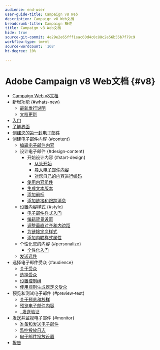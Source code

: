 ```yaml
---
audience: end-user
user-guide-title: Campaign v8 Web
description: Campaign v8 Web文档
breadcrumb-title: Campaign 概述
title: Campaign v8 Web文档
hide: true
source-git-commit: 4e29e2e65fff1eac60d4c0c88c2e56b55b7f79c9
workflow-type: tm+mt
source-wordcount: '168'
ht-degree: 10%

---
```



# Adobe Campaign v8 Web文档 {#v8}

+ [Campaign Web v8文档](campaign-web-home.md)
+ 新增功能 {#whats-new}
   + [最新发行说明](rn/release-notes.md)
   + [文档更新](rn/documentation-updates.md)
+ [入门](get-started/get-started.md)
+ [了解界面](get-started/user-interface.md)
+ [创建您的第一封电子邮件](email/create-email.md)
+ 创建电子邮件内容 {#content}
   + [编辑电子邮件内容](content/edit-content.md)
   + 设计电子邮件 {#design-content}
      + 开始设计内容 {#start-design}
         + [从头开始 ](content/create-email-content.md)
         + [导入电子邮件内容](content/existing-content.md)
         + [对您自己的内容进行编码](content/code-content.md)
      + [使用内容组件](content/content-components.md)
      + [生成文本版本](content/text-version-email.md)
      + [添加前标](content/preheader.md)
      + [添加链接和跟踪消息](content/message-tracking.md)
   + 设置内容样式 {#style}
      + [电子邮件样式入门](content/get-started-email-style.md)
      + [编辑背景设置](content/backgrounds.md)
      + [调整垂直对齐和内边距](content/alignment-and-padding.md)
      + [为链接定义样式](content/styling-links.md)
      + [添加内联样式属性](content/inline-styling.md)
   + 个性化您的内容 {#personalize}
      + [个性化入门](personalization/personalize.md)
   + [发送选件](content/offers.md)
+ 选择电子邮件受众 {#audience}
   + [关于受众](audience/about-audiences.md)
   + [选择受众](audience/add-audience.md)
   + [设置控制组](audience/control-group.md)
   + [使用规则生成器定义受众](audience/segment-builder.md)
+ 预览和测试电子邮件 {#preview-test}
   + [关于预览和校样](preview-test/preview-test.md)
   + [预览电子邮件内容](preview-test/preview-content.md)
   + [  发送验证](preview-test/proofs.md)
+ 发送并监视电子邮件 {#monitor}
   + [准备和发送电子邮件](monitor/prepare-send.md)
   + [监控投放日志](monitor/delivery-logs.md)
   + [电子邮件投放设置](advanced-settings/delivery-settings.md)
+ [报告](reporting/reports.md)
